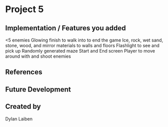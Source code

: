 # Project 5
## Implementation / Features you added
<5 enemies
Glowing finish to walk into to end the game
Ice, rock, wet sand, stone, wood, and mirror materials to walls and floors
Flashlight to see and pick up
Randomly generated maze
Start and End screen
Player to move around with and shoot enemies
## References

## Future Development

## Created by
Dylan Laiben
